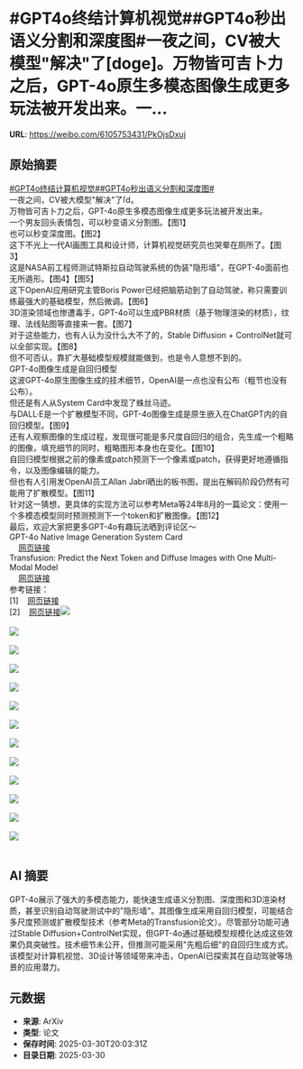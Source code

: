 # #GPT4o终结计算机视觉##GPT4o秒出语义分割和深度图#一夜之间，CV被大模型"解决"了[doge]。万物皆可吉卜力之后，GPT-4o原生多模态图像生成更多玩法被开发出来。一...

**URL**: https://weibo.com/6105753431/PkOjsDxuj

## 原始摘要

<a href="https://m.weibo.cn/search?containerid=231522type%3D1%26t%3D10%26q%3D%23GPT4o%E7%BB%88%E7%BB%93%E8%AE%A1%E7%AE%97%E6%9C%BA%E8%A7%86%E8%A7%89%23&amp;extparam=%23GPT4o%E7%BB%88%E7%BB%93%E8%AE%A1%E7%AE%97%E6%9C%BA%E8%A7%86%E8%A7%89%23" data-hide=""><span class="surl-text">#GPT4o终结计算机视觉#</span></a><a href="https://m.weibo.cn/search?containerid=231522type%3D1%26t%3D10%26q%3D%23GPT4o%E7%A7%92%E5%87%BA%E8%AF%AD%E4%B9%89%E5%88%86%E5%89%B2%E5%92%8C%E6%B7%B1%E5%BA%A6%E5%9B%BE%23&amp;extparam=%23GPT4o%E7%A7%92%E5%87%BA%E8%AF%AD%E4%B9%89%E5%88%86%E5%89%B2%E5%92%8C%E6%B7%B1%E5%BA%A6%E5%9B%BE%23" data-hide=""><span class="surl-text">#GPT4o秒出语义分割和深度图#</span></a><br>一夜之间，CV被大模型"解决"了<span class="url-icon"><img alt="[doge]" src="https://h5.sinaimg.cn/m/emoticon/icon/others/d_doge-be7f768d78.png" style="width:1em; height:1em;" referrerpolicy="no-referrer"></span>。<br>万物皆可吉卜力之后，GPT-4o原生多模态图像生成更多玩法被开发出来。<br>一个男友回头表情包，可以秒变语义分割图。【图1】<br>也可以秒变深度图。【图2】<br>这下不光上一代AI画图工具和设计师，计算机视觉研究员也哭晕在厕所了。【图3】<br>这是NASA前工程师测试特斯拉自动驾驶系统的伪装"隐形墙"，在GPT-4o面前也无所遁形。【图4】【图5】<br>这下OpenAI应用研究主管Boris Power已经把脑筋动到了自动驾驶，称只需要训练最强大的基础模型，然后微调。【图6】<br>3D渲染领域也惨遭毒手，GPT-4o可以生成PBR材质（基于物理渲染的材质），纹理、法线贴图等直接来一套。【图7】<br>对于这些能力，也有人认为没什么大不了的，Stable Diffusion + ControlNet就可以全部实现。【图8】<br>但不可否认，靠扩大基础模型规模就能做到，也是令人意想不到的。<br>GPT-4o图像生成是自回归模型<br>这波GPT-4o原生图像生成的技术细节，OpenAI是一点也没有公布（粗节也没有公布）。<br>但还是有人从System Card中发现了蛛丝马迹。<br>与DALL·E是一个扩散模型不同，GPT-4o图像生成是原生嵌入在ChatGPT内的自回归模型。【图9】<br>还有人观察图像的生成过程，发现很可能是多尺度自回归的组合，先生成一个粗略的图像，填充细节的同时，粗略图形本身也在变化。【图10】<br>自回归模型根据之前的像素或patch预测下一个像素或patch，获得更好地遵循指令，以及图像编辑的能力。<br>但也有人引用发OpenAI员工Allan Jabri晒出的板书图，提出在解码阶段仍然有可能用了扩散模型。【图11】<br>针对这一猜想，更具体的实现方法可以参考Meta等24年8月的一篇论文：使用一个多模态模型同时预测预测下一个token和扩散图像。【图12】<br>最后，欢迎大家把更多GPT-4o有趣玩法晒到评论区～<br>GPT-4o Native Image Generation System Card<br><a href="https://weibo.cn/sinaurl?u=https%3A%2F%2Fcdn.openai.com%2F11998be9-5319-4302-bfbf-1167e093f1fb%2FNative_Image_Generation_System_Card.pdf" data-hide=""><span class="url-icon"><img style="width: 1rem;height: 1rem" src="https://h5.sinaimg.cn/upload/2015/09/25/3/timeline_card_small_web_default.png" referrerpolicy="no-referrer"></span><span class="surl-text">网页链接</span></a><br>Transfusion: Predict the Next Token and Diffuse Images with One Multi-Modal Model<br><a href="https://weibo.cn/sinaurl?u=https%3A%2F%2Farxiv.org%2Fabs%2F2408.11039v1" data-hide=""><span class="url-icon"><img style="width: 1rem;height: 1rem" src="https://h5.sinaimg.cn/upload/2015/09/25/3/timeline_card_small_web_default.png" referrerpolicy="no-referrer"></span><span class="surl-text">网页链接</span></a><br>参考链接：<br>[1]<a href="https://weibo.cn/sinaurl?u=https%3A%2F%2Fx.com%2FfofrAI%2Fstatus%2F1905289275316326679" data-hide=""><span class="url-icon"><img style="width: 1rem;height: 1rem" src="https://h5.sinaimg.cn/upload/2015/09/25/3/timeline_card_small_web_default.png" referrerpolicy="no-referrer"></span><span class="surl-text">网页链接</span></a><br>[2]<a href="https://weibo.cn/sinaurl?u=https%3A%2F%2Fx.com%2Fa_karvonen%2Fstatus%2F1905372299814932963" data-hide=""><span class="url-icon"><img style="width: 1rem;height: 1rem" src="https://h5.sinaimg.cn/upload/2015/09/25/3/timeline_card_small_web_default.png" referrerpolicy="no-referrer"></span><span class="surl-text">网页链接</span></a><img style="" src="https://tvax2.sinaimg.cn/large/006Fd7o3ly1hzy0cpifijj30u00aj0x5.jpg" referrerpolicy="no-referrer"><br><br><img style="" src="https://tvax1.sinaimg.cn/large/006Fd7o3ly1hzy0cpzt92j30u00rmthk.jpg" referrerpolicy="no-referrer"><br><br><img style="" src="https://tvax1.sinaimg.cn/large/006Fd7o3ly1hzy0cplhcbj30u00tp7a6.jpg" referrerpolicy="no-referrer"><br><br><img style="" src="https://tvax1.sinaimg.cn/large/006Fd7o3ly1hzy0cqfyoyj30p00go47f.jpg" referrerpolicy="no-referrer"><br><br><img style="" src="https://tvax2.sinaimg.cn/large/006Fd7o3ly1hzy0cshjh7g30p00do1l2.gif" referrerpolicy="no-referrer"><br><br><img style="" src="https://tvax3.sinaimg.cn/large/006Fd7o3ly1hzy0cptefzj30u00ysdni.jpg" referrerpolicy="no-referrer"><br><br><img style="" src="https://tvax4.sinaimg.cn/large/006Fd7o3ly1hzy0cpc5ywj30u006odii.jpg" referrerpolicy="no-referrer"><br><br><img style="" src="https://tvax2.sinaimg.cn/large/006Fd7o3ly1hzy0cqcbeaj30qa0hg7g9.jpg" referrerpolicy="no-referrer"><br><br><img style="" src="https://tvax3.sinaimg.cn/large/006Fd7o3ly1hzy0cp0qtqj30qa05aabp.jpg" referrerpolicy="no-referrer"><br><br><img style="" src="https://tvax3.sinaimg.cn/large/006Fd7o3ly1hzy0cp76q6j30i50a2agl.jpg" referrerpolicy="no-referrer"><br><br><img style="" src="https://tvax3.sinaimg.cn/large/006Fd7o3ly1hzy0cq8zx3j30u00r5wq8.jpg" referrerpolicy="no-referrer"><br><br><img style="" src="https://tvax2.sinaimg.cn/large/006Fd7o3ly1hzy0cqh681j30u00v74b7.jpg" referrerpolicy="no-referrer"><br><br><img style="" src="https://tvax1.sinaimg.cn/large/006Fd7o3ly1hzy0cp2c6fj30u00enn03.jpg" referrerpolicy="no-referrer"><br><br>

## AI 摘要

GPT-4o展示了强大的多模态能力，能快速生成语义分割图、深度图和3D渲染材质，甚至识别自动驾驶测试中的"隐形墙"。其图像生成采用自回归模型，可能结合多尺度预测或扩散模型技术（参考Meta的Transfusion论文）。尽管部分功能可通过Stable Diffusion+ControlNet实现，但GPT-4o通过基础模型规模化达成这些效果仍具突破性。技术细节未公开，但推测可能采用"先粗后细"的自回归生成方式。该模型对计算机视觉、3D设计等领域带来冲击，OpenAI已探索其在自动驾驶等场景的应用潜力。

## 元数据

- **来源**: ArXiv
- **类型**: 论文
- **保存时间**: 2025-03-30T20:03:31Z
- **目录日期**: 2025-03-30
